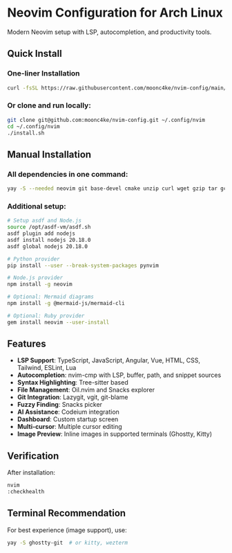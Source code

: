# Neovim Configuration for Arch Linux

Modern Neovim setup with LSP, autocompletion, and productivity tools.

## Quick Install

### One-liner Installation
```bash
curl -fsSL https://raw.githubusercontent.com/moonc4ke/nvim-config/main/install.sh | bash
```

### Or clone and run locally:
```bash
git clone git@github.com:moonc4ke/nvim-config.git ~/.config/nvim
cd ~/.config/nvim
./install.sh
```

## Manual Installation

### All dependencies in one command:
```bash
yay -S --needed neovim git base-devel cmake unzip curl wget gzip tar gcc make ripgrep fd tree-sitter tree-sitter-cli lazygit wl-clipboard asdf-vm python python-pip lua luarocks go rust cargo php composer jdk-openjdk ruby julia-bin imagemagick ghostscript ttf-jetbrains-mono-nerd
```

### Additional setup:
```bash
# Setup asdf and Node.js
source /opt/asdf-vm/asdf.sh
asdf plugin add nodejs
asdf install nodejs 20.18.0
asdf global nodejs 20.18.0

# Python provider
pip install --user --break-system-packages pynvim

# Node.js provider
npm install -g neovim

# Optional: Mermaid diagrams
npm install -g @mermaid-js/mermaid-cli

# Optional: Ruby provider
gem install neovim --user-install
```

## Features

- **LSP Support**: TypeScript, JavaScript, Angular, Vue, HTML, CSS, Tailwind, ESLint, Lua
- **Autocompletion**: nvim-cmp with LSP, buffer, path, and snippet sources
- **Syntax Highlighting**: Tree-sitter based
- **File Management**: Oil.nvim and Snacks explorer
- **Git Integration**: Lazygit, vgit, git-blame
- **Fuzzy Finding**: Snacks picker
- **AI Assistance**: Codeium integration
- **Dashboard**: Custom startup screen
- **Multi-cursor**: Multiple cursor editing
- **Image Preview**: Inline images in supported terminals (Ghostty, Kitty)

## Verification

After installation:
```bash
nvim
:checkhealth
```

## Terminal Recommendation

For best experience (image support), use:
```bash
yay -S ghostty-git  # or kitty, wezterm
```
